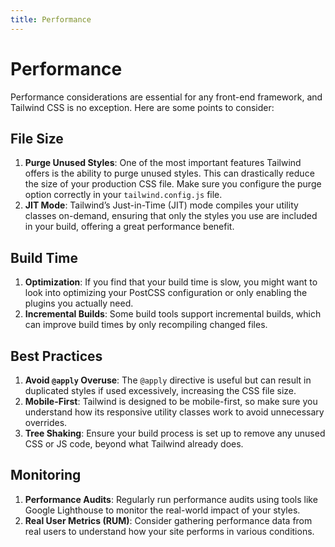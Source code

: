 ```yaml
---
title: Performance
---
```


# Performance

Performance considerations are essential for any front-end framework, and Tailwind CSS is no exception. Here are some points to consider:

## File Size

1. **Purge Unused Styles**: One of the most important features Tailwind offers is the ability to purge unused styles. This can drastically reduce the size of your production CSS file. Make sure you configure the purge option correctly in your `tailwind.config.js` file.
2. **JIT Mode**: Tailwind’s Just-in-Time (JIT) mode compiles your utility classes on-demand, ensuring that only the styles you use are included in your build, offering a great performance benefit.

## Build Time

1. **Optimization**: If you find that your build time is slow, you might want to look into optimizing your PostCSS configuration or only enabling the plugins you actually need.
2. **Incremental Builds**: Some build tools support incremental builds, which can improve build times by only recompiling changed files.

## Best Practices

1. **Avoid `@apply` Overuse**: The `@apply` directive is useful but can result in duplicated styles if used excessively, increasing the CSS file size.
2. **Mobile-First**: Tailwind is designed to be mobile-first, so make sure you understand how its responsive utility classes work to avoid unnecessary overrides.
3. **Tree Shaking**: Ensure your build process is set up to remove any unused CSS or JS code, beyond what Tailwind already does.

## Monitoring

1. **Performance Audits**: Regularly run performance audits using tools like Google Lighthouse to monitor the real-world impact of your styles.
2. **Real User Metrics (RUM)**: Consider gathering performance data from real users to understand how your site performs in various conditions.
